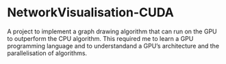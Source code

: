 # NetworkVisualisation-CUDA
A project to implement a graph drawing algorithm that can run on the GPU to outperform the CPU algorithm. This required me to learn a GPU programming language and to understandand a GPU’s architecture and the parallelisation of algorithms.
